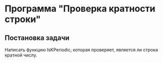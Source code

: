 # Программа "Проверка кратности строки"
## Постановка задачи
Написать функцию IsKPeriodic, которая проверяет, является ли строка кратной числу.

